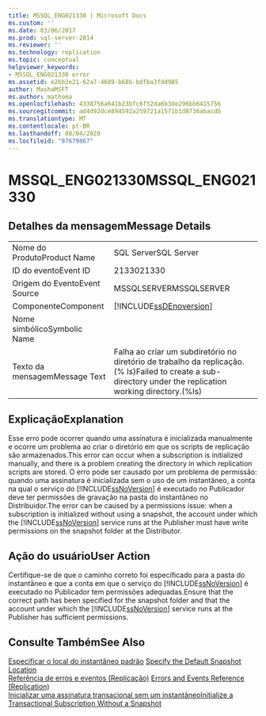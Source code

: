 ```yaml
---
title: MSSQL_ENG021330 | Microsoft Docs
ms.custom: ''
ms.date: 03/06/2017
ms.prod: sql-server-2014
ms.reviewer: ''
ms.technology: replication
ms.topic: conceptual
helpviewer_keywords:
- MSSQL_ENG021330 error
ms.assetid: e2bb2e21-62a7-4689-b68b-bdfba3fdd985
author: MashaMSFT
ms.author: mathoma
ms.openlocfilehash: 4338756a641b23bfc6f52da6b3de296bb6415756
ms.sourcegitcommit: ad4d92dce894592a259721a1571b1d8736abacdb
ms.translationtype: MT
ms.contentlocale: pt-BR
ms.lasthandoff: 08/04/2020
ms.locfileid: "87679867"
---
```

# <a name="mssql_eng021330"></a><span data-ttu-id="d8a65-102">MSSQL_ENG021330</span><span class="sxs-lookup"><span data-stu-id="d8a65-102">MSSQL_ENG021330</span></span>
    
## <a name="message-details"></a><span data-ttu-id="d8a65-103">Detalhes da mensagem</span><span class="sxs-lookup"><span data-stu-id="d8a65-103">Message Details</span></span>  
  
|||  
|-|-|  
|<span data-ttu-id="d8a65-104">Nome do Produto</span><span class="sxs-lookup"><span data-stu-id="d8a65-104">Product Name</span></span>|<span data-ttu-id="d8a65-105">SQL Server</span><span class="sxs-lookup"><span data-stu-id="d8a65-105">SQL Server</span></span>|  
|<span data-ttu-id="d8a65-106">ID do evento</span><span class="sxs-lookup"><span data-stu-id="d8a65-106">Event ID</span></span>|<span data-ttu-id="d8a65-107">21330</span><span class="sxs-lookup"><span data-stu-id="d8a65-107">21330</span></span>|  
|<span data-ttu-id="d8a65-108">Origem do Evento</span><span class="sxs-lookup"><span data-stu-id="d8a65-108">Event Source</span></span>|<span data-ttu-id="d8a65-109">MSSQLSERVER</span><span class="sxs-lookup"><span data-stu-id="d8a65-109">MSSQLSERVER</span></span>|  
|<span data-ttu-id="d8a65-110">Componente</span><span class="sxs-lookup"><span data-stu-id="d8a65-110">Component</span></span>|[!INCLUDE[ssDEnoversion](../../includes/ssdenoversion-md.md)]|  
|<span data-ttu-id="d8a65-111">Nome simbólico</span><span class="sxs-lookup"><span data-stu-id="d8a65-111">Symbolic Name</span></span>||  
|<span data-ttu-id="d8a65-112">Texto da mensagem</span><span class="sxs-lookup"><span data-stu-id="d8a65-112">Message Text</span></span>|<span data-ttu-id="d8a65-113">Falha ao criar um subdiretório no diretório de trabalho da replicação.(% ls)</span><span class="sxs-lookup"><span data-stu-id="d8a65-113">Failed to create a sub-directory under the replication working directory.(%ls)</span></span>|  
  
## <a name="explanation"></a><span data-ttu-id="d8a65-114">Explicação</span><span class="sxs-lookup"><span data-stu-id="d8a65-114">Explanation</span></span>  
 <span data-ttu-id="d8a65-115">Esse erro pode ocorrer quando uma assinatura é inicializada manualmente e ocorre um problema ao criar o diretório em que os scripts de replicação são armazenados.</span><span class="sxs-lookup"><span data-stu-id="d8a65-115">This error can occur when a subscription is initialized manually, and there is a problem creating the directory in which replication scripts are stored.</span></span> <span data-ttu-id="d8a65-116">O erro pode ser causado por um problema de permissão: quando uma assinatura é inicializada sem o uso de um instantâneo, a conta na qual o serviço do [!INCLUDE[ssNoVersion](../../includes/ssnoversion-md.md)] é executado no Publicador deve ter permissões de gravação na pasta do instantâneo no Distribuidor.</span><span class="sxs-lookup"><span data-stu-id="d8a65-116">The error can be caused by a permissions issue: when a subscription is initialized without using a snapshot, the account under which the [!INCLUDE[ssNoVersion](../../includes/ssnoversion-md.md)] service runs at the Publisher must have write permissions on the snapshot folder at the Distributor.</span></span>  
  
## <a name="user-action"></a><span data-ttu-id="d8a65-117">Ação do usuário</span><span class="sxs-lookup"><span data-stu-id="d8a65-117">User Action</span></span>  
 <span data-ttu-id="d8a65-118">Certifique-se de que o caminho correto foi especificado para a pasta do instantâneo e que a conta em que o serviço do [!INCLUDE[ssNoVersion](../../includes/ssnoversion-md.md)] é executado no Publicador tem permissões adequadas.</span><span class="sxs-lookup"><span data-stu-id="d8a65-118">Ensure that the correct path has been specified for the snapshot folder and that the account under which the [!INCLUDE[ssNoVersion](../../includes/ssnoversion-md.md)] service runs at the Publisher has sufficient permissions.</span></span>  
  
## <a name="see-also"></a><span data-ttu-id="d8a65-119">Consulte Também</span><span class="sxs-lookup"><span data-stu-id="d8a65-119">See Also</span></span>  
 <span data-ttu-id="d8a65-120">[Especificar o local do instantâneo padrão](snapshot-options.md#snapshot-folder-locations) </span><span class="sxs-lookup"><span data-stu-id="d8a65-120">[Specify the Default Snapshot Location](snapshot-options.md#snapshot-folder-locations) </span></span>  
 <span data-ttu-id="d8a65-121">[Referência de erros e eventos &#40;Replicação&#41;](errors-and-events-reference-replication.md) </span><span class="sxs-lookup"><span data-stu-id="d8a65-121">[Errors and Events Reference &#40;Replication&#41;](errors-and-events-reference-replication.md) </span></span>  
 [<span data-ttu-id="d8a65-122">Inicializar uma assinatura transacional sem um instantâneo</span><span class="sxs-lookup"><span data-stu-id="d8a65-122">Initialize a Transactional Subscription Without a Snapshot</span></span>](initialize-a-transactional-subscription-without-a-snapshot.md)  
  
  
